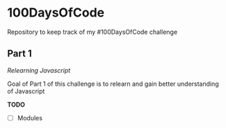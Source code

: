 # 100DaysOfCode

Repository to keep track of my #100DaysOfCode challenge

## Part 1
_Relearning Javascript_

Goal of Part 1 of this challenge is to relearn and gain better understanding of Javascript

**TODO**
- [ ] Modules